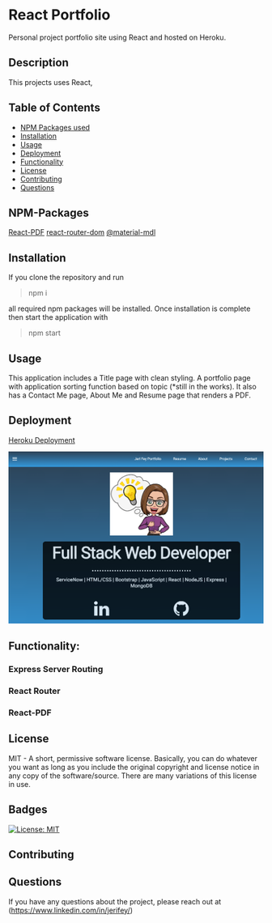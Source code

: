 # React Portfolio

Personal project portfolio site using React and hosted on Heroku.

## Description

This projects uses React,

## Table of Contents

- [NPM Packages used](#NPM-Packages)
- [Installation](#installation)
- [Usage](#usage)
- [Deployment](#Deployment)
- [Functionality](#Functionality)
- [License](#license)
- [Contributing](#Contributing)
- [Questions](#Questions)

## NPM-Packages

[React-PDF](https://www.npmjs.com/package/react-pdf)
[react-router-dom](https://www.npmjs.com/package/react-router-dom)
[@material-mdl](https://tleunen.github.io/react-mdl/components/)

## Installation

If you clone the repository and run

> npm i

all required npm packages will be installed. Once installation is complete then start the application with

> npm start

## Usage

This application includes a Title page with clean styling. A portfolio page with application sorting function based on topic (\*still in the works). It also has a Contact Me page, About Me and Resume page that renders a PDF.

## Deployment

[Heroku Deployment](#https://enigmatic-bastion-47766.herokuapp.com/)

![React Portfolio](./client/src/assets/images/ReactPortfolio.png)

## Functionality:

### Express Server Routing

### React Router

### React-PDF

## License

MIT - A short, permissive software license. Basically, you can do whatever you want as long as you include the original copyright and license notice in any copy of the software/source. There are many variations of this license in use.

## Badges

[![License: MIT](https://img.shields.io/badge/License-MIT-yellow.svg)](https://opensource.org/licenses/MIT)

## Contributing

## Questions

If you have any questions about the project, please reach out at (https://www.linkedin.com/in/jerifey/)
